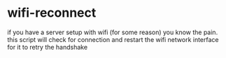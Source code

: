 # wifi-reconnect
if you have a server setup with wifi (for some reason) you know the pain. this script will check for connection and restart the wifi network interface for it to retry the handshake
